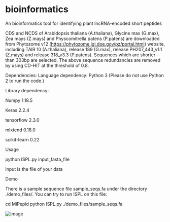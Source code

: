 # bioinformatics

An bioinformatics tool for identifying plant lncRNA-encoded short peptides

CDS and NCDS of Arabidopsis thaliana (A.thaliana), Glycine max (G.max), Zea mays (Z.mays) and Physcomitrella patens (P.patens) are downloaded from Phytozome v12 
(https://phytozome.jgi.doe.gov/pz/portal.html) website, including TAIR 10 (A.thaliana), release 189 (G.max), release PH207_443_v1.1 (Z.mays) and release 318_v3.3 (P.patens).
Sequences which are shorter than 303bp are selected. The above sequence redundancies are removed by using CD-HIT at the threshold of 0.8.


Dependencies:
Language dependency: Python 3 (Please do not use Python 2 to run the code.)

Library dependency:

Numpy 1.18.5

Keras 2.2.4

tensorflow 2.3.0

mlxtend 0.18.0

scikit-learn 0.22


Usage

python ISPL.py input_fasta_file

input is the file of your data

Demo

There is a sample sequence file sample_seqs.fa under the directory ./demo_files/. You can try to run ISPL on this file:

cd MiPepid
python ISPL.py ./demo_files/sample_seqs.fa

![image](https://github.com/zzssyy/bioinformatics/blob/master/Graphical-abstract.jpg)
